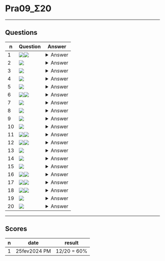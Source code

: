 # Pra09_Σ20

---

## Questions
|n|Question|Answer|
|-|--------|------|
|1|<img src="https://i.imgur.com/MsqoNFa.png"><img src="https://i.imgur.com/byWwTao.png">|<details><summary>Answer</summary><img src="https://i.imgur.com/EIgTqQm.png"></details>|
|2|<img src="https://i.imgur.com/2J290uQ.png">|<details><summary>Answer</summary><img src="https://i.imgur.com/nobrfEP.png"></details>|
|3|<img src="https://i.imgur.com/7z7hXtq.png">|<details><summary>Answer</summary><img src="https://i.imgur.com/OrK09Um.png"></details>|
|4|<img src="https://i.imgur.com/QuQ6hUp.png">|<details><summary>Answer</summary><img src="https://i.imgur.com/6AuIXbM.png"></details>|
|5|<img src="https://i.imgur.com/F8ZW2Ep.png">|<details><summary>Answer</summary><img src="https://i.imgur.com/c0rrB7r.png"></details>|
|6|<img src="https://i.imgur.com/pyQ6xSq.png"><img src="https://i.imgur.com/DtpF0bZ.png">|<details><summary>Answer</summary><img src="https://i.imgur.com/syf24XD.png"></details>|
|7|<img src="https://i.imgur.com/iZNfvFa.png">|<details><summary>Answer</summary><img src="https://i.imgur.com/fLaFAx9.png"></details>|
|8|<img src="https://i.imgur.com/Iyj66rn.png">|<details><summary>Answer</summary><img src="https://i.imgur.com/Hfto9xh.png"></details>|
|9|<img src="https://i.imgur.com/tnsPG02.png">|<details><summary>Answer</summary><img src="https://i.imgur.com/Fy9cGH3.png"></details>|
|10|<img src="https://i.imgur.com/7Hry0iP.png">|<details><summary>Answer</summary><img src="https://i.imgur.com/3zFteU7.png"></details>|
|11|<img src="https://i.imgur.com/cWHNEwp.png"><img src="https://i.imgur.com/OXc7VJv.png">|<details><summary>Answer</summary><img src="https://i.imgur.com/E6RXXVY.png"></details>|
|12|<img src="https://i.imgur.com/YZYsvJR.png"><img src="https://i.imgur.com/UFDbAb1.png">|<details><summary>Answer</summary><img src="https://i.imgur.com/itKSPjB.png"></details>|
|13|<img src="https://i.imgur.com/VOgFzij.png">|<details><summary>Answer</summary><img src="https://i.imgur.com/7oRY9aL.png"></details>|
|14|<img src="https://i.imgur.com/DnjRHwI.png">|<details><summary>Answer</summary><img src="https://i.imgur.com/PBCcmEg.png"></details>|
|15|<img src="https://i.imgur.com/EI4AxDy.png">|<details><summary>Answer</summary><img src="https://i.imgur.com/WVfg7Df.png"></details>|
|16|<img src="https://i.imgur.com/LgOBc5i.png"><img src="https://i.imgur.com/gqvXClC.png">|<details><summary>Answer</summary><img src="https://i.imgur.com/OAfujni.png"></details>|
|17|<img src="https://i.imgur.com/yaoUM4W.png"><img src="https://i.imgur.com/EZz3dQE.png">|<details><summary>Answer</summary><img src="https://i.imgur.com/geUd4er.png"></details>|
|18|<img src="https://i.imgur.com/AFAwHRE.png"><img src="https://i.imgur.com/uP8KgP0.png">|<details><summary>Answer</summary><img src="https://i.imgur.com/MkPeHGF.png"></details>|
|19|<img src="https://i.imgur.com/FiuYHD7.png">|<details><summary>Answer</summary><img src="https://i.imgur.com/JGwMNj7.png"></details>|
|20|<img src="https://i.imgur.com/wZWZQjZ.png">|<details><summary>Answer</summary><img src="https://i.imgur.com/DkLl2ny.png"></details>|

---

## Scores
|n|date|result|
|-|----|------|
|1|25fev2024 PM|12/20 = 60%|
